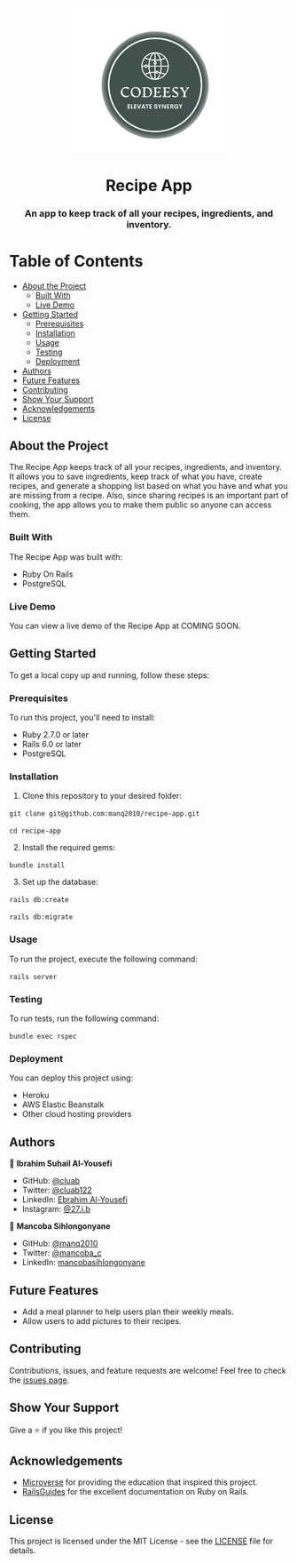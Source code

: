 <div align="center">
  <img src="logo.png" alt="logo" width="300" height="auto" />
  <br/>
  <h1>Recipe App</h1>
  <h3>An app to keep track of all your recipes, ingredients, and inventory.</h3>
</div>

# Table of Contents

- [About the Project](#about-the-project)
  - [Built With](#built-with)
  - [Live Demo](#live-demo)
- [Getting Started](#getting-started)
  - [Prerequisites](#prerequisites)
  - [Installation](#installation)
  - [Usage](#usage)
  - [Testing](#testing)
  - [Deployment](#deployment)
- [Authors](#authors)
- [Future Features](#future-features)
- [Contributing](#contributing)
- [Show Your Support](#show-your-support)
- [Acknowledgements](#acknowledgements)
- [License](#license)

## About the Project

The Recipe App keeps track of all your recipes, ingredients, and inventory. It allows you to save ingredients, keep track of what you have, create recipes, and generate a shopping list based on what you have and what you are missing from a recipe. Also, since sharing recipes is an important part of cooking, the app allows you to make them public so anyone can access them.

### Built With

The Recipe App was built with:

- Ruby On Rails
- PostgreSQL

### Live Demo

You can view a live demo of the Recipe App at COMING SOON.

## Getting Started

To get a local copy up and running, follow these steps:

### Prerequisites

To run this project, you'll need to install:

- Ruby 2.7.0 or later
- Rails 6.0 or later
- PostgreSQL

### Installation

1. Clone this repository to your desired folder:

`git clone git@github.com:manq2010/recipe-app.git`

`cd recipe-app`

2. Install the required gems:

`bundle install`

3. Set up the database:

`rails db:create`

`rails db:migrate`


### Usage

To run the project, execute the following command:

`rails server`


### Testing

To run tests, run the following command:

`bundle exec rspec`


### Deployment

You can deploy this project using:

- Heroku
- AWS Elastic Beanstalk
- Other cloud hosting providers

## Authors

👤 **Ibrahim Suhail Al-Yousefi**

- GitHub: [@cluab](https://github.com/Cluab)
- Twitter: [@cluab122](https://twitter.com/cluab122)
- LinkedIn: [Ebrahim Al-Yousefi](https://www.linkedin.com/in/ebrahim-alyousefi/)
- Instagram: [@27.i.b](https://www.instagram.com/27.i.b/)

👤 **Mancoba Sihlongonyane**

- GitHub: [@manq2010](https://github.com/manq2010/)
- Twitter: [@mancoba_c](https://twitter.com/mancoba_c/)
- LinkedIn: [mancobasihlongonyane](https://linkedin.com/in/mancobasihlongonyane/)

## Future Features

- Add a meal planner to help users plan their weekly meals.
- Allow users to add pictures to their recipes.

## Contributing

Contributions, issues, and feature requests are welcome! Feel free to check the [issues page](../../issues/).

## Show Your Support

Give a ⭐️ if you like this project!

## Acknowledgements

- [Microverse](https://www.microverse.org/) for providing the education that inspired this project.
- [RailsGuides](https://guides.rubyonrails.org/) for the excellent documentation on Ruby on Rails.

## License

This project is licensed under the MIT License - see the [LICENSE](./LICENSE) file for details.




